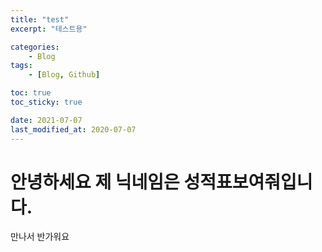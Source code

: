 ```yaml
---
title: "test"
excerpt: "테스트용"

categories:
    - Blog
tags:
    - [Blog, Github]

toc: true
toc_sticky: true

date: 2021-07-07
last_modified_at: 2020-07-07
---
```


# 안녕하세요 제 닉네임은 성적표보여줘입니다.
만나서 반가워요